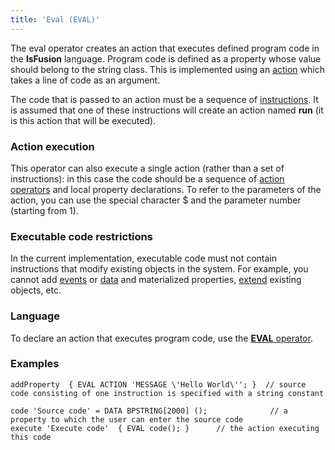 ```yaml
---
title: 'Eval (EVAL)'
---
```


The eval operator creates an action that executes defined program code in the **lsFusion** language. Program code is defined as a property whose value should belong to the string class. This is implemented using an [action](Actions.md) which takes a line of code as an argument.

The code that is passed to an action must be a sequence of [instructions](Instructions.md). It is assumed that one of these instructions will create an action named **run** (it is this action that will be executed).

### Action execution

This operator can also execute a single action (rather than a set of instructions): in this case the code should be a sequence of [action operators](Оperators.md) and local property declarations. To refer to the parameters of the action, you can use the special character $ and the parameter number (starting from 1).

### Executable code restrictions

In the current implementation, executable code must not contain instructions that modify existing objects in the system. For example, you cannot add [events](Events.md) or [data](Data_properties_DATA_.md) and materialized properties, [extend](Extensions.md) existing objects, etc.

### Language

To declare an action that executes program code, use the [**EVAL** operator](EVAL_operator.md).

### Examples

```lsf
addProperty  { EVAL ACTION 'MESSAGE \'Hello World\''; }  // source code consisting of one instruction is specified with a string constant

code 'Source code' = DATA BPSTRING[2000] ();              // a property to which the user can enter the source code
execute 'Execute code'  { EVAL code(); }      // the action executing this code
```
